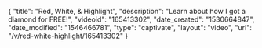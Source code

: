 {
    "title": "Red, White, & Highlight",
    "description": "Learn about how I got a diamond for FREE!",
    "videoid": "165413302",
    "date_created": "1530664847",
    "date_modified": "1546466781",
    "type": "captivate",
    "layout": "video",
    "url": "\/v\/red-white-highlight\/165413302"
}